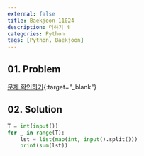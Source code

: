 ```yaml
---
external: false
title: Baekjoon 11024
description: 더하기 4
categories: Python
tags: [Python, Baekjoon]
---
```


## 01. Problem

[문제 확인하기](https://www.acmicpc.net/problem/11024){:target="_blank"}

## 02. Solution

```Python
T = int(input())
for _ in range(T):
    lst = list(map(int, input().split()))
    print(sum(lst))
```
